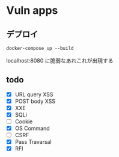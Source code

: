 # Vuln apps

## デプロイ

```txt
docker-compose up --build
```

localhost:8080 に脆弱なあれこれが出現する

## todo

- [x] URL query XSS
- [x] POST body XSS
- [x] XXE
- [x] SQLi
- [ ] Cookie
- [x] OS Command
- [ ] CSRF
- [x] Pass Travarsal
- [x] RFI
